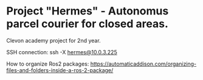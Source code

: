 # Project "Hermes" - Autonomus parcel courier for closed areas.
Clevon academy project for 2nd year.

SSH connection: ssh -X hermes@10.0.3.225

How to organize Ros2 packages:
https://automaticaddison.com/organizing-files-and-folders-inside-a-ros-2-package/
